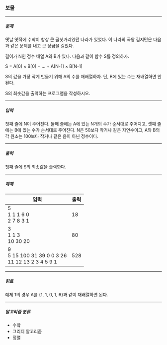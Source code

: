 ### 보물

***

##### 문제
옛날 옛적에 수학이 항상 큰 골칫거리였던 나라가 있었다. 이 나라의 국왕 김지민은 다음과 같은 문제를 내고 큰 상금을 걸었다.

길이가 N인 정수 배열 A와 B가 있다. 다음과 같이 함수 S를 정의하자.

S = A[0] × B[0] + ... + A[N-1] × B[N-1]

S의 값을 가장 작게 만들기 위해 A의 수를 재배열하자. 단, B에 있는 수는 재배열하면 안 된다.

S의 최솟값을 출력하는 프로그램을 작성하시오.

***

##### 입력
첫째 줄에 N이 주어진다. 둘째 줄에는 A에 있는 N개의 수가 순서대로 주어지고, 셋째 줄에는 B에 있는 수가 순서대로 주어진다. N은 50보다 작거나 같은 자연수이고, A와 B의 각 원소는 100보다 작거나 같은 음이 아닌 정수이다.

***

##### 출력
첫째 줄에 S의 최솟값을 출력한다.

***

##### 예제
| 입력 | 출력 |
|-----|----|
|5<br>1 1 1 6 0<br>2 7 8 3 1| 18 |
|3<br>1 1 3<br>10 30 20| 80 |
|9<br>5 15 100 31 39 0 0 3 26<br>11 12 13 2 3 4 5 9 1| 528 |

***

##### 힌트
예제 1의 경우 A를 {1, 1, 0, 1, 6}과 같이 재배열하면 된다.


***

##### 알고리즘 분류
* 수학
* 그리디 알고리즘
* 정렬